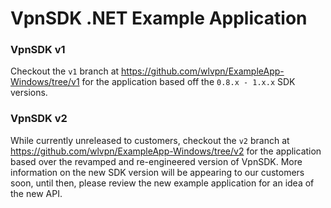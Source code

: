 # VpnSDK .NET Example Application



### VpnSDK v1

Checkout the `v1` branch at https://github.com/wlvpn/ExampleApp-Windows/tree/v1 for the application based off the `0.8.x - 1.x.x` SDK versions.  



### VpnSDK v2

While currently unreleased to customers, checkout the `v2` branch at https://github.com/wlvpn/ExampleApp-Windows/tree/v2 for the application based over the revamped and re-engineered version of VpnSDK. More information on the new SDK version will be appearing to our customers soon, until then, please review the new example application for an idea of the new API.
